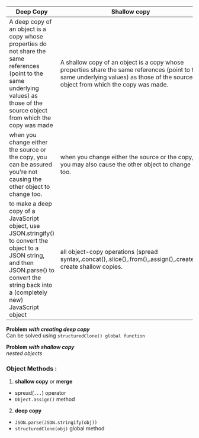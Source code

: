 | Deep Copy | Shallow copy |
| ----------- | ----------- |
| A deep copy of an object is a copy whose properties do not share the same references (point to the same underlying values) as those of the source object from which the copy was made | A shallow copy of an object is a copy whose properties share the same references (point to the same underlying values) as those of the source object from which the copy was made.|
| when you change either the source or the copy, you can be assured you're not causing the other object to change too.| when you change either the source or the copy, you may also cause the other object to change too. |
| to make a deep copy of a JavaScript object, use JSON.stringify() to convert the object to a JSON string, and then JSON.parse() to convert the string back into a (completely new) JavaScript object | all object-copy operations (spread syntax,.concat(),.slice(),.from(),.assign(),.create()) create shallow copies.|

**Problem** ***with creating deep copy***\
Can be solved using `structuredClone() global function`  


**Problem** ***with shallow copy***\
*nested objects* 

### Object Methods :

1. **shallow copy** or **merge**  
- spread(`...`) operator
- `Object.assign()` method

2. **deep copy**
- `JSON.parse(JSON.stringify(obj))`
- `structuredClone(obj)` global method